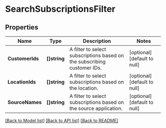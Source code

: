 # SearchSubscriptionsFilter

## Properties

 Name            | Type         | Description                                                             | Notes                        
-----------------|--------------|-------------------------------------------------------------------------|------------------------------
 **CustomerIds** | **[]string** | A filter to select subscriptions based on the subscribing customer IDs. | [optional] [default to null] 
 **LocationIds** | **[]string** | A filter to select subscriptions based on the location.                 | [optional] [default to null] 
 **SourceNames** | **[]string** | A filter to select subscriptions based on the source application.       | [optional] [default to null] 

[[Back to Model list]](../README.md#documentation-for-models) [[Back to API list]](../README.md#documentation-for-api-endpoints) [[Back to README]](../README.md)

